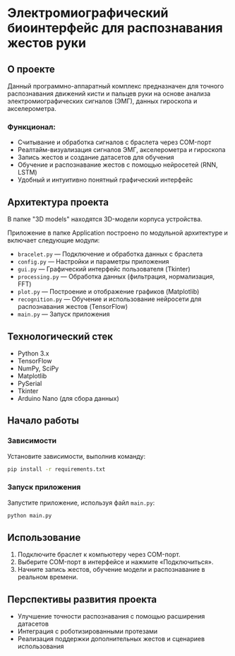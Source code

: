# Электромиографический биоинтерфейс для распознавания жестов руки

## О проекте
Данный программно-аппаратный комплекс предназначен для точного распознавания движений кисти и пальцев руки на основе анализа электромиографических сигналов (ЭМГ), данных гироскопа и акселерометра.

### Функционал:
- Считывание и обработка сигналов с браслета через COM-порт
- Реалтайм-визуализация сигналов ЭМГ, акселерометра и гироскопа
- Запись жестов и создание датасетов для обучения
- Обучение и распознавание жестов с помощью нейросетей (RNN, LSTM)
- Удобный и интуитивно понятный графический интерфейс

## Архитектура проекта
В папке "3D models" находятся 3D-модели корпуса устройства.

Приложение в папке Application построено по модульной архитектуре и включает следующие модули:

- `bracelet.py` — Подключение и обработка данных с браслета
- `config.py` — Настройки и параметры приложения
- `gui.py` — Графический интерфейс пользователя (Tkinter)
- `processing.py` — Обработка данных (фильтрация, нормализация, FFT)
- `plot.py` — Построение и отображение графиков (Matplotlib)
- `recognition.py` — Обучение и использование нейросети для распознавания жестов (TensorFlow)
- `main.py` — Запуск приложения

## Технологический стек
- Python 3.x
- TensorFlow
- NumPy, SciPy
- Matplotlib
- PySerial
- Tkinter
- Arduino Nano (для сбора данных)

## Начало работы

### Зависимости
Установите зависимости, выполнив команду:
```bash
pip install -r requirements.txt
```

### Запуск приложения
Запустите приложение, используя файл `main.py`:
```bash
python main.py
```

## Использование
1. Подключите браслет к компьютеру через COM-порт.
2. Выберите COM-порт в интерфейсе и нажмите «Подключиться».
3. Начните запись жестов, обучение модели и распознавание в реальном времени.

## Перспективы развития проекта
- Улучшение точности распознавания с помощью расширения датасетов
- Интеграция с роботизированными протезами
- Реализация поддержки дополнительных жестов и сценариев использования
